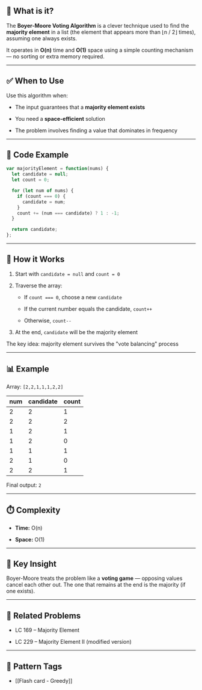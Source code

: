 
## 🧠 What is it?

The **Boyer-Moore Voting Algorithm** is a clever technique used to find the **majority element** in a list (the element that appears more than ⌊n / 2⌋ times), assuming one always exists.

It operates in **O(n)** time and **O(1)** space using a simple counting mechanism — no sorting or extra memory required.

---

## ✅ When to Use

Use this algorithm when:

- The input guarantees that a **majority element exists**
    
- You need a **space-efficient** solution
    
- The problem involves finding a value that dominates in frequency
    

---

## 🔧 Code Example

```js
var majorityElement = function(nums) {
  let candidate = null;
  let count = 0;

  for (let num of nums) {
    if (count === 0) {
      candidate = num;
    }
    count += (num === candidate) ? 1 : -1;
  }

  return candidate;
};
```

---

## 🔁 How it Works

1. Start with `candidate = null` and `count = 0`
    
2. Traverse the array:
    
    - If `count === 0`, choose a new `candidate`
        
    - If the current number equals the candidate, `count++`
        
    - Otherwise, `count--`
        
3. At the end, `candidate` will be the majority element
    

The key idea: majority element survives the "vote balancing" process

---

## 📊 Example

Array: `[2,2,1,1,1,2,2]`

|num|candidate|count|
|---|---|---|
|2|2|1|
|2|2|2|
|1|2|1|
|1|2|0|
|1|1|1|
|2|1|0|
|2|2|1|

Final output: `2`

---

## ⏱️ Complexity

- **Time:** O(n)
    
- **Space:** O(1)
    

---

## 🧠 Key Insight

Boyer-Moore treats the problem like a **voting game** — opposing values cancel each other out. The one that remains at the end is the majority (if one exists).

---

## 🔗 Related Problems

- LC 169 – Majority Element
    
- LC 229 – Majority Element II (modified version)
    

---

## 🧭 Pattern Tags

- [[Flash card - Greedy]]